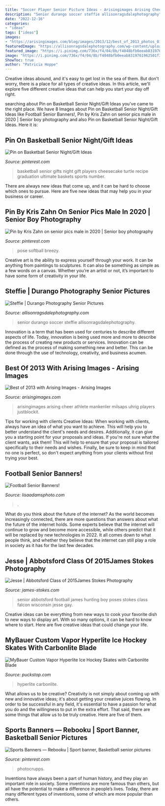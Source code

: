 ```yaml
---
title: "Soccer Player Senior Picture Ideas - Arisingimages Arising Cheer Athlete Mankenler Milsaps Uhrig Players Justblockit"
description: "Senior durango soccer steffie allisonragsdalephotography"
date: "2022-12-16"
categories:
- "ideas"
tags: ["ideas"]
images:
- "https://arisingimages.com/blog/images/2013/12/best_of_2013_photos_01.jpg"
featuredImage: "https://allisonragsdalephotography.com/wp-content/uploads/2013/05/allisonragsdalephotography-11.jpg"
featured_image: "https://i.pinimg.com/736x/f4/04/8b/f4048bfb0eeab8319761962501f3f73b.jpg"
image: "https://i.pinimg.com/736x/f4/04/8b/f4048bfb0eeab8319761962501f3f73b.jpg"
ShowToc: true
author: "Patricia Hoppe"
---
```



Creative ideas abound, and it's easy to get lost in the sea of them. But don't worry, there is a place for all types of creative ideas. In this article, we'll explore five different creative ideas that can help you start your day off right.

	

		
searching about Pin on Basketball Senior Night/Gift Ideas you've came to the right place. We have 8 Images about Pin on Basketball Senior Night/Gift Ideas like Football Senior Banners!, Pin by Kris Zahn on senior pics male in 2020 | Senior boy photography and also Pin on Basketball Senior Night/Gift Ideas. Here it is:
		
    
## Pin On Basketball Senior Night/Gift Ideas

<img loading=lazy src="https://i.pinimg.com/736x/0b/d6/d7/0bd6d71025c9aa9c115c06f8a07c5af7--basketball.jpg" onerror="this.onerror=null;this.src='https://tse2.mm.bing.net/th?id=OIP.krHCk8hYo4y-6o1XO5OwdQHaJ3&amp;pid=15.1';" alt="Pin on Basketball Senior Night/Gift Ideas">

_Source: pinterest.com_

>basketball senior gifts night gift players cheesecake turtle recipe graduation ultimate baskets sports number. 

	

There are always new ideas that come up, and it can be hard to choose which ones to pursue. Here are five new ideas that may help you in your business or career.

    
## Pin By Kris Zahn On Senior Pics Male In 2020 | Senior Boy Photography

<img loading=lazy src="https://i.pinimg.com/736x/db/09/2f/db092f2e392065ee5f1b00af1f4164f1.jpg" onerror="this.onerror=null;this.src='https://tse2.mm.bing.net/th?id=OIP.e3jG8L5PaGQNM51K608ZbwHaLK&amp;pid=15.1';" alt="Pin by Kris Zahn on senior pics male in 2020 | Senior boy photography">

_Source: pinterest.com_

>pose softball breezy. 

	

Creative art is the ability to express yourself through your work. It can be anything from paintings to sculptures. It can also be something as simple as a few words on a canvas. Whether you’re an artist or not, it’s important to have some form of creativity in your life.

    
## Steffie | Durango Photography Senior Pictures

<img loading=lazy src="https://allisonragsdalephotography.com/wp-content/uploads/2013/05/allisonragsdalephotography-11.jpg" onerror="this.onerror=null;this.src='https://tse3.mm.bing.net/th?id=OIP.ZEzp4iK0rZP84jD_ZeQsTAHaLI&amp;pid=15.1';" alt="Steffie | Durango Photography Senior Pictures">

_Source: allisonragsdalephotography.com_

>senior durango soccer steffie allisonragsdalephotography. 

	

Innovation is a term that has been used for centuries to describe different aspects of life. Today, innovation is being used more and more to describe the process of creating new products or services. Innovation can be defined as the process of making something new and better. This can be done through the use of technology, creativity, and business acumen.

    
## Best Of 2013 With Arising Images - Arising Images

<img loading=lazy src="https://arisingimages.com/blog/images/2013/12/best_of_2013_photos_01.jpg" onerror="this.onerror=null;this.src='https://tse3.mm.bing.net/th?id=OIP.9zONgp-Llpk1HCxFS-AkWgAAAA&amp;pid=15.1';" alt="Best of 2013 with Arising Images - Arising Images">

_Source: arisingimages.com_

>arisingimages arising cheer athlete mankenler milsaps uhrig players justblockit. 

	

Tips for working with clients
Creative Ideas: When working with clients, always have an idea of what you want to achieve. This will help you to better understand the client's needs and desires. Additionally, it can give you a starting point for your proposals and ideas. If you're not sure what the client wants, ask them! This will help to ensure that your proposal is tailored specifically to their needs and wishes. Finally, be sure to keep in mind that no one is perfect, so don't expect anything from your clients without first trying your best.

    
## Football Senior Banners!

<img loading=lazy src="http://lisaadamsphoto.com/wp-content/uploads/2018/10/13-618-post/Football_Player_senior_banner_tough_lisa_adams_photography-SHARP(pp_w768_h1024).jpg" onerror="this.onerror=null;this.src='https://tse4.mm.bing.net/th?id=OIP.f3gIeEz6w4oq7SHudmBolwHaJ4&amp;pid=15.1';" alt="Football Senior Banners!">

_Source: lisaadamsphoto.com_

>. 

	

What do you think about the future of the internet?
As the world becomes increasingly connected, there are more questions than answers about what the future of the internet holds. Some experts believe that the internet will continue to grow and become more accessible, while others predict that it will be replaced by new technologies in 2022. It all comes down to what people think, and whether they believe that the internet can still play a role in society as it has for the last few decades.

    
## Jesse | Abbotsford Class Of 2015James Stokes Photography

<img loading=lazy src="http://www.james-stokes.com/wp-content/uploads/2014/10/abbotsford-high-school-senior-falcon-football-hunting-senior-photos-34-338x507.jpg" onerror="this.onerror=null;this.src='https://tse1.mm.bing.net/th?id=OIP.QkWrO9Qc3W6WD-zhMZaItgAAAA&amp;pid=15.1';" alt="Jesse | Abbotsford Class of 2015James Stokes Photography">

_Source: james-stokes.com_

>senior abbotsford football james hunting boy poses stokes class falcon wisconsin jesse gay. 

	

Creative ideas can be everything from new ways to cook your favorite dish to new ways to display art. With so many options, it can be hard to know where to start. Here are five creative ideas that could change your life.

    
## MyBauer Custom Vapor Hyperlite Ice Hockey Skates With Carbonlite Blade

<img loading=lazy src="https://assets.puckstop.com/files/img_cache/944_944_1_1625923756_MyBauerCustomVaporHyperliteIceHockeySkatesCarbonlite7.jpg" onerror="this.onerror=null;this.src='https://tse1.mm.bing.net/th?id=OIP.cTBssbMn_RdudfZ73m_RTAHaHa&amp;pid=15.1';" alt="MyBauer Custom Vapor Hyperlite Ice Hockey Skates with Carbonlite Blade">

_Source: puckstop.com_

>hyperlite carbonlite. 

	

What allows us to be creative?
Creativity is not simply about coming up with new and innovative ideas; it's about getting your creative juices flowing. In order to be successful in any field, it's essential to have a passion for what you do and the willingness to put in the extra effort. That said, there are some things that allow us to be truly creative. Here are five of them.

    
## Sports Banners — Rebooku | Sport Banner, Basketball Senior Pictures

<img loading=lazy src="https://i.pinimg.com/736x/f4/04/8b/f4048bfb0eeab8319761962501f3f73b.jpg" onerror="this.onerror=null;this.src='https://tse4.mm.bing.net/th?id=OIP.zET5ccMxvQUQq_d5-c_jtAHaO0&amp;pid=15.1';" alt="Sports Banners — Rebooku | Sport banner, Basketball senior pictures">

_Source: pinterest.com_

>photocrupps. 

	

Inventions have always been a part of human history, and they play an important role in society. Some inventions are more famous than others, but all have the potential to make a difference in people’s lives. Today, there are many different types of inventions, some of which are more popular than others.

